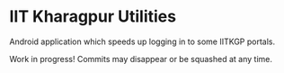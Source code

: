 # IIT Kharagpur Utilities
Android application which speeds up logging in to some IITKGP portals.

Work in progress! Commits may disappear or be squashed at any time.
